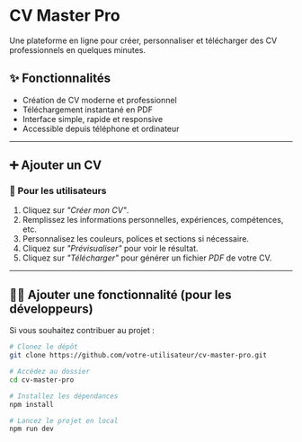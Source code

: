 # CV Master Pro

Une plateforme en ligne pour créer, personnaliser et télécharger des CV professionnels en quelques minutes.

## ✨ Fonctionnalités

- Création de CV moderne et professionnel
- Téléchargement instantané en PDF
- Interface simple, rapide et responsive
- Accessible depuis téléphone et ordinateur

---

## ➕ Ajouter un CV

### 👤 Pour les utilisateurs

1. Cliquez sur *"Créer mon CV"*.
2. Remplissez les informations personnelles, expériences, compétences, etc.
3. Personnalisez les couleurs, polices et sections si nécessaire.
4. Cliquez sur *"Prévisualiser"* pour voir le résultat.
5. Cliquez sur *"Télécharger"* pour générer un fichier *PDF* de votre CV.

---

## 🧑‍💻 Ajouter une fonctionnalité (pour les développeurs)

Si vous souhaitez contribuer au projet :

```bash
# Clonez le dépôt
git clone https://github.com/votre-utilisateur/cv-master-pro.git

# Accédez au dossier
cd cv-master-pro

# Installez les dépendances
npm install

# Lancez le projet en local
npm run dev
